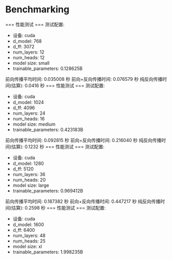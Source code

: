 # Benchmarking

=== 性能测试 ===
测试配置:
- 设备: cuda
- d_model: 768
- d_ff: 3072
- num_layers: 12
- num_heads: 12
- model size: small
- trainable_parameters: 0.128625B

前向传播平均时间: 0.035008 秒
前向+反向传播时间: 0.076579 秒
纯反向传播时间(估算): 0.0416 秒
=== 性能测试 ===
测试配置:
- 设备: cuda
- d_model: 1024
- d_ff: 4096
- num_layers: 24
- num_heads: 16
- model size: medium
- trainable_parameters: 0.423183B

前向传播平均时间: 0.092815 秒
前向+反向传播时间: 0.216040 秒
纯反向传播时间(估算): 0.1232 秒
=== 性能测试 ===
测试配置:
- 设备: cuda
- d_model: 1280
- d_ff: 5120
- num_layers: 36
- num_heads: 20
- model size: large
- trainable_parameters: 0.969412B

前向传播平均时间: 0.187382 秒
前向+反向传播时间: 0.447217 秒
纯反向传播时间(估算): 0.2598 秒
=== 性能测试 ===
测试配置:
- 设备: cuda
- d_model: 1600
- d_ff: 6400
- num_layers: 48
- num_heads: 25
- model size: xl
- trainable_parameters: 1.998235B